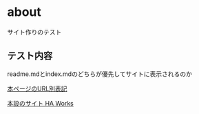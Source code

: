 <!-- Test Page -->

# about
サイト作りのテスト

## テスト内容
readme.mdとindex.mdのどちらが優先してサイトに表示されるのか

[本ページのURL別表記](https://hagiayato.github.io/index.html)  


[本設のサイト HA Works](https://hagiayato.github.io/my-site)
